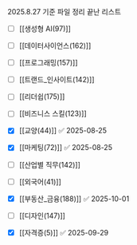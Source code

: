 
2025.8.27 기준 파일 정리 끝난 리스트
- [ ] [[생성형 AI(97)]]
- [ ] [[데이터사이언스(162)]]
- [ ] [[프로그래밍(157)]]
- [ ] [[트랜드_인사이트(142)]]
- [ ] [[리더쉽(175)]]
- [ ] [[비즈니스 스킬(123)]]
- [x] [[교양(44)]] ✅ 2025-08-25
- [x] [[마케팅(72)]] ✅ 2025-08-25
- [ ] [[산업별 직무(142)]]
- [ ] [[외국어(41)]]
- [x] [[부동산_금융(188)]] ✅ 2025-10-01
- [ ] [[디자인(147)]]
- [x] [[자격증(5)]] ✅ 2025-09-29

